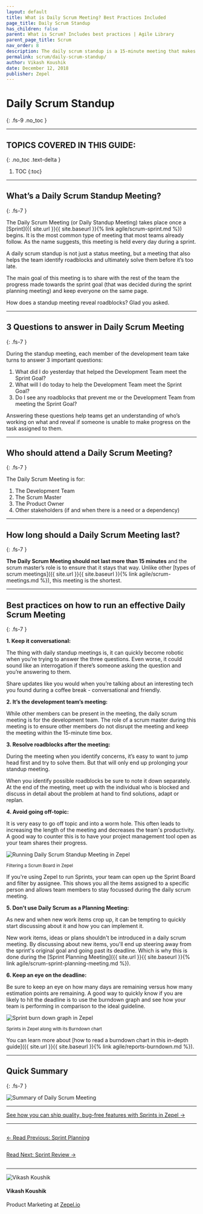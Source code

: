 ```yaml
---
layout: default
title: What is Daily Scrum Meeting? Best Practices Included
page_title: Daily Scrum Standup
has_children: false
parent: What is Scrum? Includes best practices | Agile Library
parent_page_title: Scrum
nav_order: 8
description: The daily scrum standup is a 15-minute meeting that makes agile development efficient and seamless. Learn how to run a daily scrum meeting with this in-depth guide.
permalink: scrum/daily-scrum-standup/
author: Vikash Koushik
date: December 12, 2018
publisher: Zepel
---
```


# Daily Scrum Standup
{: .fs-9 .no_toc }

---

## TOPICS COVERED IN THIS GUIDE:
{: .no_toc .text-delta }

1. TOC
{:toc}

---

## What’s a Daily Scrum Standup Meeting?
{: .fs-7 }

The Daily Scrum Meeting (or Daily Standup Meeting) takes place once a [Sprint]({{ site.url }}{{ site.baseurl }}{% link agile/scrum-sprint.md %}) begins. It is the most common type of meeting that most teams already follow. As the name suggests, this meeting is held every day during a sprint. 

A daily scrum standup is not just a status meeting, but a meeting that also helps the team identify roadblocks and ultimately solve them before it’s too late.

The main goal of this meeting is to share with the rest of the team the progress made towards the sprint goal (that was decided during the sprint planning meeting) and keep everyone on the same page. 

How does a standup meeting reveal roadblocks? Glad you asked. 

---

## 3 Questions to answer in Daily Scrum Meeting
{: .fs-7 }

During the standup meeting, each member of the development team take turns to answer 3 important questions:

1. What did I do yesterday that helped the Development Team meet the Sprint Goal?
1. What will I do today to help the Development Team meet the Sprint Goal?
1. Do I see any roadblocks that prevent me or the Development Team from meeting the Sprint Goal?

Answering these questions help teams get an understanding of who’s working on what and reveal if someone is unable to make progress on the task assigned to them.

---

## Who should attend a Daily Scrum Meeting?
{: .fs-7 }

The Daily Scrum Meeting is for: 
1. The Development Team
2. The Scrum Master 
3. The Product Owner
4. Other stakeholders (if and when there is a need or a dependency)

---

## How long should a Daily Scrum Meeting last?
{: .fs-7 }

**The Daily Scrum Meeting should not last more than 15 minutes** and the scrum master’s role is to ensure that it stays that way. Unlike other [types of scrum meetings]({{ site.url }}{{ site.baseurl }}{% link agile/scrum-meetings.md %}), this meeting is the shortest.

---

## Best practices on how to run an effective Daily Scrum Meeting
{: .fs-7 }

**1. Keep it conversational:**

The thing with daily standup meetings is, it can quickly become robotic when you’re trying to answer the three questions. Even worse, it could sound like an interrogation if there’s someone asking the question and you’re answering to them. 

Share updates like you would when you’re talking about an interesting tech you found during a coffee break - conversational and friendly.

**2. It’s the development team’s meeting:**

While other members can be present in the meeting, the daily scrum meeting is for the development team. The role of a scrum master during this meeting is to ensure other members do not disrupt the meeting and keep the meeting within the 15-minute time box.

**3. Resolve roadblocks after the meeting:**

During the meeting when you identify concerns, it’s easy to want to jump head first and try to solve them. But that will only end up prolonging your standup meeting. 

When you identify possible roadblocks be sure to note it down separately. At the end of the meeting, meet up with the individual who is blocked and discuss in detail about the problem at hand to find solutions, adapt or replan.

**4. Avoid going off-topic:**

It is very easy to go off topic and into a worm hole. This often leads to increasing the length of the meeting and decreases the team's productivity. A good way to counter this is to have your project management tool open as your team shares their progress. 

![Running Daily Scrum Standup Meeting in Zepel](/agile/assets/uploads/zepel-daily-scrum-standup.gif)
<div class="caption">
<small>Filtering a Scrum Board in Zepel</small>
</div>

If you're using Zepel to run Sprints, your team can open up the Sprint Board and filter by assignee. This shows you all the items assigned to a specific person and allows team members to stay focussed during the daily scrum meeting.

**5. Don't use Daily Scrum as a Planning Meeting:**

As new and when new work items crop up, it can be tempting to quickly start discussing about it and how you can implement it. 

New work items, ideas or plans shouldn't be introduced in a daily scrum meeting. By discussing about new items, you'll end up steering away from the sprint's original goal and going past its deadline. Which is why this is done during the [Sprint Planning Meeting]({{ site.url }}{{ site.baseurl }}{% link agile/scrum-sprint-planning-meeting.md %}). 

**6. Keep an eye on the deadline:**

Be sure to keep an eye on how many days are remaining versus how many estimation points are remaining. A good way to quickly know if you are likely to hit the deadline is to use the burndown graph and see how your team is performing in comparison to the ideal guideline.

![Sprint burn down graph in Zepel](/agile/assets/uploads/zepel-sprints.png)
<div class="caption">
<small>Sprints in Zepel along with its Burndown chart</small>
</div>

You can learn more about [how to read a burndown chart in this in-depth guide]({{ site.url }}{{ site.baseurl }}{% link agile/reports-burndown.md %}).

---

## Quick Summary
{: .fs-7 }

![Summary of Daily Scrum Meeting](/agile/assets/uploads/daily-scrum-meetings.png)

---

<div class="highlight-row">
<div class="highlight-column">
<div class="highlight-card">
    <div class="highlight-container">
        <a href="https://zepel.io/features/sprints/?utm_source=agilelibrary&utm_medium=bottom-cta&utm_campaign=daily-scrum" target="_blank">
        <p class="highlight-card-title">See how you can ship quality, bug-free features with Sprints in Zepel  →</p>
        </a>    
    </div>
</div>
</div>
</div>

---

<div class="row">
<div class="column">
<div class="card">
  <div class="container">
    <a href="{{ site.url }}{{ site.baseurl }}{% link agile/scrum-sprint-planning-meeting.md %}">
    <p class="card-title">←  Read Previous: Sprint Planning</p> 
    </a>
  </div>
</div>
</div>

<div class="column">
<div class="card">
  <div class="container">
    <a href="{{ site.url }}{{ site.baseurl }}{% link agile/scrum-sprint-review-meeting.md %}">
    <p class="card-title">Read Next: Sprint Review  →</p>
    </a>
  </div>
</div>
</div>
</div>

---

<div class="row">
  <div class="column">
    <div class="author-card">
      <img class="author-profile-image" src="/agile/assets/uploads/vikashkoushik.jpeg" alt="Vikash Koushik">
      <div class="author-card-content">
        <h4 class="author-card-name">Vikash Koushik</h4>
            <p>Product Marketing at <a href="https://zepel.io/">Zepel.io</a></p>
      </div>
    </div>
  </div>
</div>